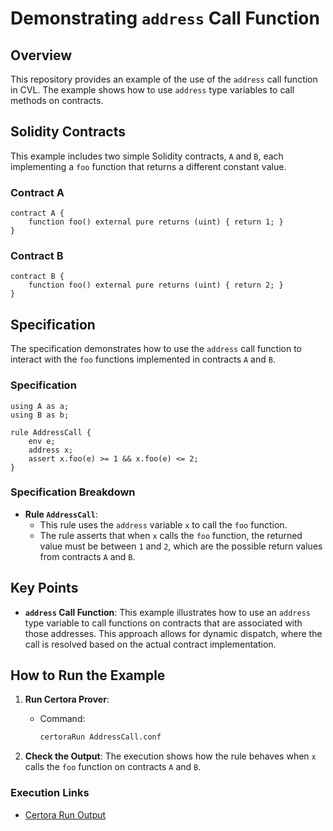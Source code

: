 # Demonstrating `address` Call Function

## Overview

This repository provides an example of the use of the `address` call function in CVL. The example shows how to use `address` type variables to call methods on contracts.

## Solidity Contracts

This example includes two simple Solidity contracts, `A` and `B`, each implementing a `foo` function that returns a different constant value.

### Contract A

```solidity
contract A {
    function foo() external pure returns (uint) { return 1; }
}
```

### Contract B

```solidity
contract B {
    function foo() external pure returns (uint) { return 2; }
}
```

## Specification

The specification demonstrates how to use the `address` call function to interact with the `foo` functions implemented in contracts `A` and `B`.

### Specification

```cvl
using A as a;
using B as b;

rule AddressCall {
    env e;
    address x;
    assert x.foo(e) >= 1 && x.foo(e) <= 2;
}
```

### Specification Breakdown

- **Rule `AddressCall`**:
  - This rule uses the `address` variable `x` to call the `foo` function.
  - The rule asserts that when `x` calls the `foo` function, the returned value must be between `1` and `2`, which are the possible return values from contracts `A` and `B`.

## Key Points

- **`address` Call Function**: This example illustrates how to use an `address` type variable to call functions on contracts that are associated with those addresses. This approach allows for dynamic dispatch, where the call is resolved based on the actual contract implementation.

## How to Run the Example

1. **Run Certora Prover**:
   - Command:
     ```bash
     certoraRun AddressCall.conf
     ```

2. **Check the Output**: The execution shows how the rule behaves when `x` calls the `foo` function on contracts `A` and `B`.

### Execution Links

- [Certora Run Output](https://prover.certora.com/output/1512/31a901837d034437bfbed9b2dadb0655?anonymousKey=8df67c153280c4371299a79d94e422f065ff9383)

